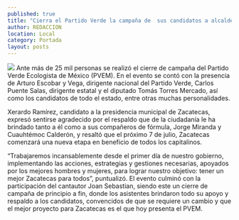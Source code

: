 ```yaml
---
published: true
title: "Cierra el Partido Verde la campaña de  sus candidatos a alcalde y diputados "
author: REDACCION
location: Local
category: Portada
layout: posts
---
```


![](http://i.imgur.com/17k2r2Pm.jpg)
Ante más de 25 mil personas se realizó el cierre de campaña del Partido Verde Ecologista de México (PVEM). En el evento se contó con la presencia de Arturo Escobar y Vega, dirigente nacional del Partido Verde, Carlos Puente Salas, dirigente estatal y el diputado Tomás Torres Mercado, así como los candidatos de todo el estado, entre otras muchas personalidades.

Xerardo Ramírez, candidato a la presidencia municipal de Zacatecas, expresó sentirse agradecido por el respaldo que de la ciudadanía le ha brindado tanto a él como a sus compañeros de fórmula, Jorge Miranda y Cuauhtémoc Calderón, y resaltó que el próximo 7 de julio, Zacatecas comenzará una nueva etapa en beneficio de todos los capitalinos.

“Trabajaremos incansablemente desde el primer día de nuestro gobierno, implementando las acciones, estrategias y gestiones necesarias, apoyados por los mejores hombres y mujeres, para lograr nuestro objetivo: tener un mejor Zacatecas para todos”, puntualizó.
El evento culminó con la participación del cantautor Joan Sebastian, siendo este un cierre de campaña de principio a fin, donde los asistentes brindaron todo su apoyo y respaldo a los candidatos, convencidos de que se requiere un cambio y que el mejor proyecto para Zacatecas es el que hoy presenta el PVEM.
